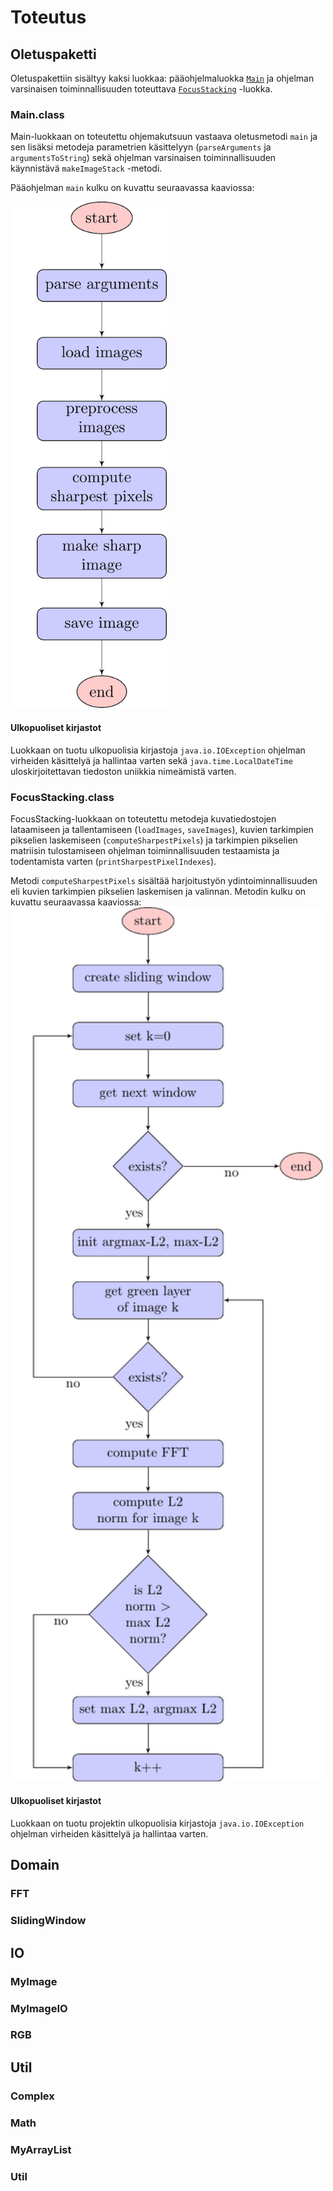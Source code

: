 # Toteutus

## Oletuspaketti

Oletuspakettiin sisältyy kaksi luokkaa: pääohjelmaluokka <a href="#Main">```Main```</a> ja ohjelman varsinaisen toiminnallisuuden toteuttava <a href="#FocusStacking">```FocusStacking```</a> -luokka. 

<a name="Main"></a>
### Main.class

Main-luokkaan on toteutettu ohjemakutsuun vastaava oletusmetodi ```main``` ja sen lisäksi metodeja parametrien käsittelyyn (```parseArguments``` ja ```argumentsToString```) sekä ohjelman varsinaisen toiminnallisuuden käynnistävä ```makeImageStack``` -metodi. 

Pääohjelman ```main``` kulku on kuvattu seuraavassa kaaviossa:

<a name="paaohjelma"></a>
<img src="./diagrams/main.png" alt="Main program" width="250px"/>

#### Ulkopuoliset kirjastot

Luokkaan on tuotu ulkopuolisia kirjastoja ```java.io.IOException``` ohjelman virheiden käsittelyä ja hallintaa varten  sekä ```java.time.LocalDateTime``` uloskirjoitettavan tiedoston uniikkia nimeämistä varten.

<a name="FocusStacking"></a>
### FocusStacking.class

FocusStacking-luokkaan on toteutettu metodeja kuvatiedostojen lataamiseen ja tallentamiseen (```loadImages```, ```saveImages```), kuvien tarkimpien pikselien laskemiseen (```computeSharpestPixels```) ja tarkimpien pikselien matriisin tulostamiseen ohjelman toiminnallisuuden testaamista ja todentamista varten (```printSharpestPixelIndexes```).

Metodi ```computeSharpestPixels``` sisältää harjoitustyön ydintoiminnallisuuden eli kuvien tarkimpien pikselien laskemisen ja valinnan. Metodin kulku on kuvattu seuraavassa kaaviossa:
<a name="tarkimman"></a>
<img src="./diagrams/sharpest.png" alt="Compute sharpest pixels" width="500px"/>

#### Ulkopuoliset kirjastot

Luokkaan on tuotu projektin ulkopuolisia kirjastoja ```java.io.IOException``` ohjelman virheiden käsittelyä ja hallintaa varten.

## Domain

### FFT

### SlidingWindow

## IO

### MyImage

### MyImageIO

### RGB

## Util

### Complex

### Math

### MyArrayList

### Util

